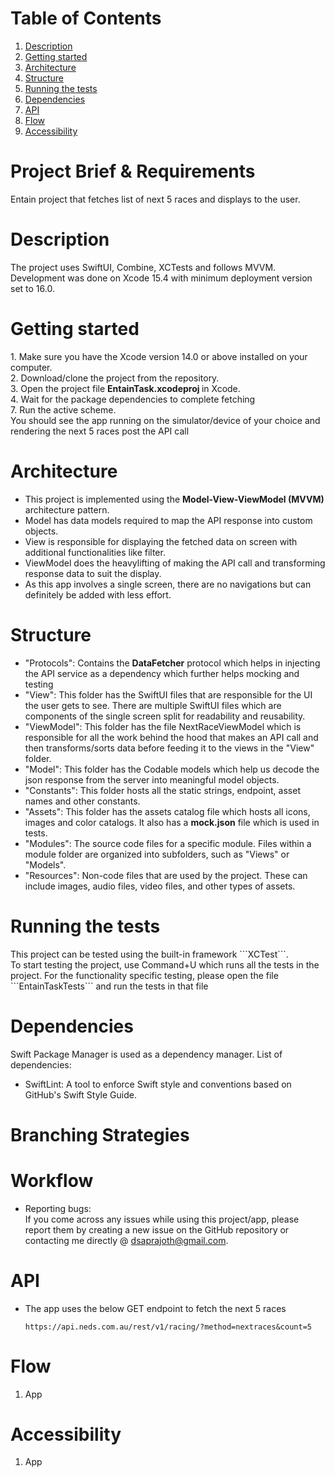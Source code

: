 # Table of Contents
1. [Description](#description)
2. [Getting started](#getting-started)
3. [Architecture](#architecture)
4. [Structure](#structure)
5. [Running the tests](#running-the-tests)
6. [Dependencies](#dependencies)
7. [API](#api)
8. [Flow](#flow)
9. [Accessibility](#accessibility)

# Project Brief & Requirements
Entain project that fetches list of next 5 races and displays to the user.

# Description
<p>
The project uses SwiftUI, Combine, XCTests and follows MVVM. Development was done on Xcode 15.4 with minimum deployment version set to 16.0.
</p>

# Getting started
<p>
1. Make sure you have the Xcode version 14.0 or above installed on your computer.<br>
2. Download/clone the project from the repository.<br>
3. Open the project file <strong> EntainTask.xcodeproj </strong> in Xcode.<br>
4. Wait for the package dependencies to complete fetching<br>
7. Run the active scheme.<br>
You should see the app running on the simulator/device of your choice and rendering the next 5 races post the API call<br>
</p>

# Architecture
* This project is implemented using the <strong>Model-View-ViewModel (MVVM)</strong> architecture pattern.
* Model has data models required to map the API response into custom objects.
* View is responsible for displaying the fetched data on screen with additional functionalities like filter.
* ViewModel does the heavylifting of making the API call and transforming response data to suit the display.
* As this app involves a single screen, there are no navigations but can definitely be added with less effort.
  
# Structure 
* "Protocols": Contains the <strong>DataFetcher</strong> protocol which helps in injecting the API service as a dependency which further helps mocking and testing
* "View": This folder has the SwiftUI files that are responsible for the UI the user gets to see. There are multiple SwiftUI files which are components of the single screen split for readability and reusability.
* "ViewModel": This folder has the file NextRaceViewModel which is responsible for all the work behind the hood that makes an API call and then transforms/sorts data before feeding it to the views in the "View" folder.
* "Model": This folder has the Codable models which help us decode the json response from the server into meaningful model objects.
* "Constants": This folder hosts all the static strings, endpoint, asset names and other constants.
* "Assets": This folder has the assets catalog file which hosts all icons, images and color catalogs. It also has a <strong>mock.json</strong> file which is used in tests.
* "Modules": The source code files for a specific module. Files within a module folder are organized into subfolders, such as "Views" or "Models".
* "Resources": Non-code files that are used by the project. These can include images, audio files, video files, and other types of assets. 

# Running the tests
<p>This project can be tested using the built-in framework ```XCTest```.<br>
To start testing the project, use Command+U which runs all the tests in the project. For the functionality specific testing, please open the file ```EntainTaskTests``` and run the tests in that file</p>

# Dependencies
Swift Package Manager is used as a dependency manager.
List of dependencies: 
* SwiftLint: A tool to enforce Swift style and conventions based on GitHub's Swift Style Guide.

# Branching Strategies

# Workflow
* Reporting bugs:<br> 
If you come across any issues while using this project/app, please report them by creating a new issue on the GitHub repository or contacting me directly @ dsaprajoth@gmail.com.

# API 
* The app uses the below GET endpoint to fetch the next 5 races
  ```
  https://api.neds.com.au/rest/v1/racing/?method=nextraces&count=5
  ```

# Flow
1. App 
  

# Accessibility
1. App 
  

